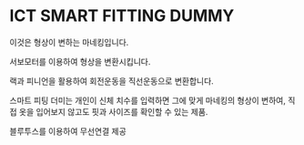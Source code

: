 # ICT SMART FITTING DUMMY

이것은 형상이 변하는 마네킹입니다.

서보모터를 이용하여 형상을 변환시킵니다.

랙과 피니언을 활용하여 회전운동을 직선운동으로 변환합니다.

스마트 피팅 더미는 개인이 신체 치수를 입력하면 그에 맞게 마네킹의 형상이 변하여, 직접 옷을 입어보지 않고도 핏과 사이즈를 확인할 수 있는 제품.

블루투스를 이용하여 무선연결 제공
